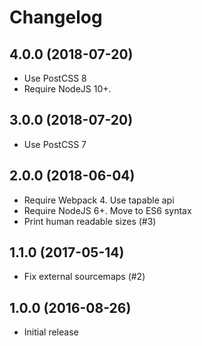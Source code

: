 # Changelog

## 4.0.0  (2018-07-20)
 * Use PostCSS 8
 * Require NodeJS 10+.

## 3.0.0  (2018-07-20)
 * Use PostCSS 7

## 2.0.0  (2018-06-04)
 * Require Webpack 4. Use tapable api
 * Require NodeJS 6+. Move to ES6 syntax
 * Print human readable sizes (#3)

## 1.1.0  (2017-05-14)
 * Fix external sourcemaps (#2)

## 1.0.0  (2016-08-26)
 * Initial release
